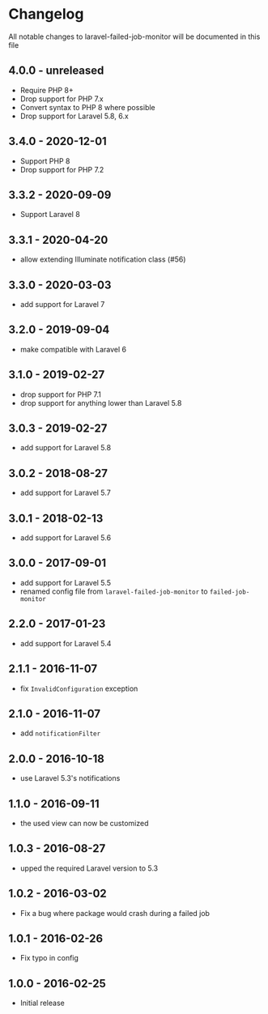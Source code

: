 # Changelog

All notable changes to laravel-failed-job-monitor will be documented in this file

## 4.0.0 - unreleased

- Require PHP 8+
- Drop support for PHP 7.x
- Convert syntax to PHP 8 where possible
- Drop support for Laravel 5.8, 6.x

## 3.4.0 - 2020-12-01

- Support PHP 8
- Drop support for PHP 7.2

## 3.3.2 - 2020-09-09

- Support Laravel 8

## 3.3.1 - 2020-04-20

- allow extending Illuminate notification class (#56)

## 3.3.0 - 2020-03-03

- add support for Laravel 7

## 3.2.0 - 2019-09-04

- make compatible with Laravel 6

## 3.1.0 - 2019-02-27

- drop support for PHP 7.1
- drop support for anything lower than Laravel 5.8

## 3.0.3 - 2019-02-27

- add support for Laravel 5.8

## 3.0.2 - 2018-08-27

- add support for Laravel 5.7

## 3.0.1 - 2018-02-13

- add support for Laravel 5.6

## 3.0.0 - 2017-09-01

- add support for Laravel 5.5
- renamed config file from `laravel-failed-job-monitor` to `failed-job-monitor`

## 2.2.0 - 2017-01-23

- add support for Laravel 5.4

## 2.1.1 - 2016-11-07

- fix `InvalidConfiguration` exception

## 2.1.0 - 2016-11-07

- add `notificationFilter`

## 2.0.0 - 2016-10-18

- use Laravel 5.3's notifications

## 1.1.0 - 2016-09-11

- the used view can now be customized

## 1.0.3 - 2016-08-27

- upped the required Laravel version to 5.3

## 1.0.2 - 2016-03-02

- Fix a bug where package would crash during a failed job 

## 1.0.1 - 2016-02-26

- Fix typo in config

## 1.0.0 - 2016-02-25

- Initial release
